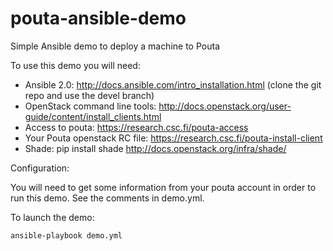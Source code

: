 pouta-ansible-demo
==================

Simple Ansible demo to deploy a machine to Pouta

To use this demo you will need:
 - Ansible 2.0:
  http://docs.ansible.com/intro_installation.html
   (clone the git repo and use the devel branch)
 - OpenStack command line tools:
   http://docs.openstack.org/user-guide/content/install_clients.html
 - Access to pouta:
   https://research.csc.fi/pouta-access
 - Your Pouta openstack RC file:
   https://research.csc.fi/pouta-install-client
 - Shade: pip install shade
   http://docs.openstack.org/infra/shade/

Configuration:

You will need to get some information from your pouta account in order to run this demo. See the comments in demo.yml.

To launch the demo:

    ansible-playbook demo.yml
